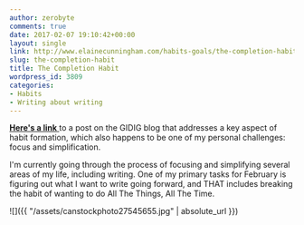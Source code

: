 ```yaml
---
author: zerobyte
comments: true
date: 2017-02-07 19:10:42+00:00
layout: single
link: http://www.elainecunningham.com/habits-goals/the-completion-habit/
slug: the-completion-habit
title: The Completion Habit
wordpress_id: 3809
categories:
- Habits
- Writing about writing
---
```


[**Here's a link** ](http://blog.gidig.com/2017/02/07/the-completion-habit/)to a post on the GIDIG blog that addresses a key aspect of habit formation, which also happens to be one of my personal challenges: focus and simplification.

I'm currently going through the process of focusing and simplifying several areas of my life, including writing. One of my primary tasks for February is figuring out what I want to write going forward, and THAT includes breaking the habit of wanting to do All The Things, All The Time.

![]({{ "/assets/canstockphoto27545655.jpg" | absolute_url }})


